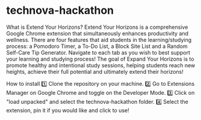 # technova-hackathon
What is Extend Your Horizons?
Extend Your Horizons is a comprehensive Google Chrome extension that simultaneously enhances productivity and wellness. There are four features that aid students in the learning/studying process: a Pomodoro Timer, a To-Do List, a Block Site List and a Random Self-Care Tip Generator. Navigate to each tab as you wish to best support your learning and studying process! The goal of Expand Your Horizons is to promote healthy and intentional study sessions, helping students reach new heights, achieve their full potential and ultimately extend their horizons! 

How to install
1️⃣ Clone the repository on your machine.
2️⃣ Go to Extensions Manager on Google Chrome and toggle on the Developer Mode.
3️⃣ Click on "load unpacked" and select the technova-hackathon folder.
4️⃣ Select the extension, pin it if you would like and click to use!
